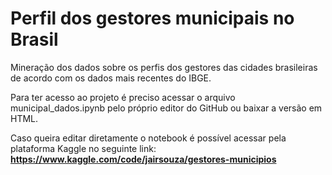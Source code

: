 # Perfil dos gestores municipais no Brasil

Mineração dos dados sobre os perfis dos gestores das cidades brasileiras de acordo com os dados mais recentes do IBGE.

Para ter acesso ao projeto é preciso acessar o arquivo municipal_dados.ipynb pelo próprio editor do GitHub ou baixar a versão em HTML.

Caso queira editar diretamente o notebook é possível acessar pela plataforma Kaggle no seguinte link: **https://www.kaggle.com/code/jairsouza/gestores-municipios**
